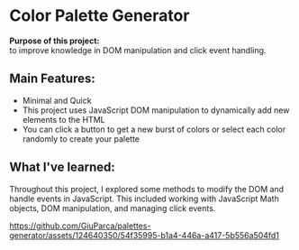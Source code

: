 <h1>Color Palette Generator</h1>

<p><strong>Purpose of this project:</strong><br>
to improve knowledge in DOM manipulation and click event handling.</p>

<h2>Main Features:</h2>

<ul>
<li>Minimal and Quick</li>
<li>This project uses JavaScript DOM manipulation to dynamically add new elements to the HTML</li>
<li>You can click a button to get a new burst of colors or select each color randomly to create your palette</li>
</ul>

<h2>What I&#39;ve learned:</h2>
<p>Throughout this project, I explored some methods to modify the DOM and handle events in JavaScript. This included working with JavaScript Math objects, DOM manipulation, and managing click events.</p>



https://github.com/GiuParca/palettes-generator/assets/124640350/54f35995-b1a4-446a-a417-5b556a504fd1

